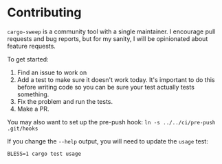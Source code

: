 # Contributing

`cargo-sweep` is a community tool with a single maintainer. I encourage pull requests and bug
reports, but for my sanity, I will be opinionated about feature requests.

To get started:
1. Find an issue to work on
1. Add a test to make sure it doesn't work today. It's important to do this before writing code so you can be sure your test actually tests something.
1. Fix the problem and run the tests.
1. Make a PR.

You may also want to set up the pre-push hook: `ln -s ../../ci/pre-push .git/hooks`

If you change the `--help` output, you will need to update the `usage` test:
```
BLESS=1 cargo test usage
```
